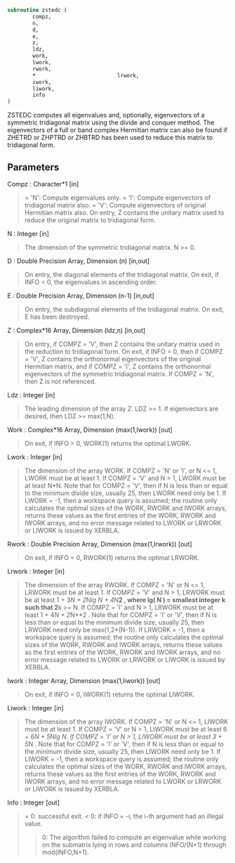```fortran
subroutine zstedc (
		compz,
		n,
		d,
		e,
		z,
		ldz,
		work,
		lwork,
		rwork,
		*                          lrwork,
		iwork,
		liwork,
		info
)
```

 ZSTEDC computes all eigenvalues and, optionally, eigenvectors of a
 symmetric tridiagonal matrix using the divide and conquer method.
 The eigenvectors of a full or band complex Hermitian matrix can also
 be found if ZHETRD or ZHPTRD or ZHBTRD has been used to reduce this
 matrix to tridiagonal form.


## Parameters
Compz : Character*1 [in]
> = 'N':  Compute eigenvalues only.
> = 'I':  Compute eigenvectors of tridiagonal matrix also.
> = 'V':  Compute eigenvectors of original Hermitian matrix
> also.  On entry, Z contains the unitary matrix used
> to reduce the original matrix to tridiagonal form.

N : Integer [in]
> The dimension of the symmetric tridiagonal matrix.  N >= 0.

D : Double Precision Array, Dimension (n) [in,out]
> On entry, the diagonal elements of the tridiagonal matrix.
> On exit, if INFO = 0, the eigenvalues in ascending order.

E : Double Precision Array, Dimension (n-1) [in,out]
> On entry, the subdiagonal elements of the tridiagonal matrix.
> On exit, E has been destroyed.

Z : Complex*16 Array, Dimension (ldz,n) [in,out]
> On entry, if COMPZ = 'V', then Z contains the unitary
> matrix used in the reduction to tridiagonal form.
> On exit, if INFO = 0, then if COMPZ = 'V', Z contains the
> orthonormal eigenvectors of the original Hermitian matrix,
> and if COMPZ = 'I', Z contains the orthonormal eigenvectors
> of the symmetric tridiagonal matrix.
> If  COMPZ = 'N', then Z is not referenced.

Ldz : Integer [in]
> The leading dimension of the array Z.  LDZ >= 1.
> If eigenvectors are desired, then LDZ >= max(1,N).

Work : Complex*16 Array, Dimension (max(1,lwork)) [out]
> On exit, if INFO = 0, WORK(1) returns the optimal LWORK.

Lwork : Integer [in]
> The dimension of the array WORK.
> If COMPZ = 'N' or 'I', or N <= 1, LWORK must be at least 1.
> If COMPZ = 'V' and N > 1, LWORK must be at least N*N.
> Note that for COMPZ = 'V', then if N is less than or
> equal to the minimum divide size, usually 25, then LWORK need
> only be 1.
> If LWORK = -1, then a workspace query is assumed; the routine
> only calculates the optimal sizes of the WORK, RWORK and
> IWORK arrays, returns these values as the first entries of
> the WORK, RWORK and IWORK arrays, and no error message
> related to LWORK or LRWORK or LIWORK is issued by XERBLA.

Rwork : Double Precision Array, Dimension (max(1,lrwork)) [out]
> On exit, if INFO = 0, RWORK(1) returns the optimal LRWORK.

Lrwork : Integer [in]
> The dimension of the array RWORK.
> If COMPZ = 'N' or N <= 1, LRWORK must be at least 1.
> If COMPZ = 'V' and N > 1, LRWORK must be at least
> 1 + 3*N + 2*N*lg N + 4*N**2 ,
> where lg( N ) = smallest integer k such
> that 2**k >= N.
> If COMPZ = 'I' and N > 1, LRWORK must be at least
> 1 + 4*N + 2*N**2 .
> Note that for COMPZ = 'I' or 'V', then if N is less than or
> equal to the minimum divide size, usually 25, then LRWORK
> need only be max(1,2*(N-1)).
> If LRWORK = -1, then a workspace query is assumed; the
> routine only calculates the optimal sizes of the WORK, RWORK
> and IWORK arrays, returns these values as the first entries
> of the WORK, RWORK and IWORK arrays, and no error message
> related to LWORK or LRWORK or LIWORK is issued by XERBLA.

Iwork : Integer Array, Dimension (max(1,liwork)) [out]
> On exit, if INFO = 0, IWORK(1) returns the optimal LIWORK.

Liwork : Integer [in]
> The dimension of the array IWORK.
> If COMPZ = 'N' or N <= 1, LIWORK must be at least 1.
> If COMPZ = 'V' or N > 1,  LIWORK must be at least
> 6 + 6*N + 5*N*lg N.
> If COMPZ = 'I' or N > 1,  LIWORK must be at least
> 3 + 5*N .
> Note that for COMPZ = 'I' or 'V', then if N is less than or
> equal to the minimum divide size, usually 25, then LIWORK
> need only be 1.
> If LIWORK = -1, then a workspace query is assumed; the
> routine only calculates the optimal sizes of the WORK, RWORK
> and IWORK arrays, returns these values as the first entries
> of the WORK, RWORK and IWORK arrays, and no error message
> related to LWORK or LRWORK or LIWORK is issued by XERBLA.

Info : Integer [out]
> = 0:  successful exit.
> < 0:  if INFO = -i, the i-th argument had an illegal value.
> > 0:  The algorithm failed to compute an eigenvalue while
> working on the submatrix lying in rows and columns
> INFO/(N+1) through mod(INFO,N+1).


